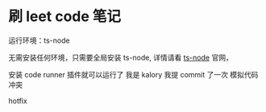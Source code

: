 # 刷 leet code 笔记

运行环境：ts-node

无需安装任何环境，只需要全局安装 ts-node, 详情请看 [ts-node](https://typestrong.org/ts-node/docs/usage) 官网，

安装 code runner 插件就可以运行了
我是 kalory 我提 commit 了一次
模拟代码冲突

hotfix
